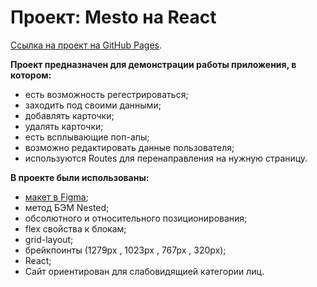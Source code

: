 # Проект: Mesto на React
[Сcылка на проект на GitHub Pages](https://elenakuchueva.github.io/mesto/index.html).  
  
**Проект предназначен для демонстрации работы приложения, в котором:**  
* есть возможность регестрироваться;  
* заходить под своими данными;
* добавлять карточки;
* удалять карточки;
* есть всплывающие поп-апы;
* возможно редактировать данные пользователя;
* используются Routes для перенаправления на нужную страницу. 

**В проекте были использованы:**   
* [макет в Figma](https://www.figma.com/file/5H3gsn5lIGPwzBPby9jAOo/Sprint-14-RU?node-id=0%3A1.);  
* метод БЭМ Nested;    
* обсолютного и относительного позиционирования;   
* flex свойства к блокам;    
* grid-layout;   
* брейкпоинты (1279px , 1023px , 767px , 320px);  
* React;   
* Сайт ориентирован для слабовидящией категории лиц. 
